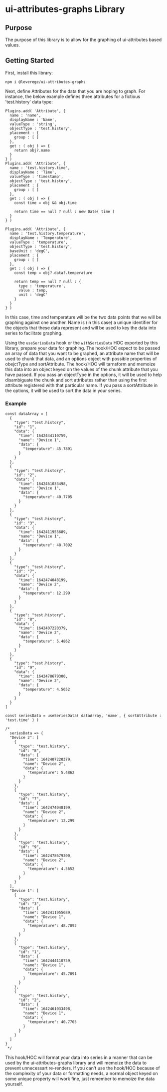# ui-attributes-graphs  Library

## Purpose
The purpose of this library is to allow for the graphing of ui-attributes based values.

## Getting Started
First, install this library:
```
npm i @leverege/ui-attributes-graphs
```

Next, define Attributes for the data that you are hoping to graph. For instance, the below example defines three attributes for a fictious 'test.history' data type:
```
Plugins.add( 'Attribute', {
  name : 'name',
  displayName : 'Name',
  valueType : 'string',
  objectType : 'test.history',
  placement : {
    group : [ ]
  },
  get : ( obj ) => {
    return obj?.name
  }
} )
Plugins.add( 'Attribute', {
  name : 'test.history.time',
  displayName : 'Time',
  valueType : 'timestamp',
  objectType : 'test.history',
  placement : {
    group : [ ]
  },
  get : ( obj ) => {
    const time = obj && obj.time
          
    return time == null ? null : new Date( time )
  }
} )
      
Plugins.add( 'Attribute', {
  name : 'test.history.temperature',
  displayName : 'Temperature',
  valueType : 'temperature',
  objectType : 'test.history',
  baseUnit : 'degC',
  placement : {
    group : [ ]
  },
  get : ( obj ) => {
    const temp = obj?.data?.temperature
          
    return temp == null ? null : {
      type : 'temperature',
      value : temp,
      unit : 'degC'
    }
  }
} )
```

In this case, time and temperature will be the two data points that we will be graphing against one another. Name is (in this case) a unique identifier for the objects that these data represent and will be used to key the data into series to facilitate graphing.

Using the `useSeriesData` hook or the `withSeriesData` HOC exported by this library, prepare your data for graphing. The hook/HOC expect to be passed an array of data that you want to be graphed, an attribute name that will be used to chunk that data, and an options object with possible properties of obejctType and sortAttribute. The hook/HOC will tarnsform and memoize this data into an object keyed on the values of the chunk attribute that you have passed. If you pass an objectType in the options, it will be used to help disambiguate the chunk and sort attributes rather than using the first attribute registered with that particular name. If you pass a sortAttribute in the options, it will be used to sort the data in your series.
### Example
```
const dataArray = [
  {
    "type": "test.history",
    "id": "1",
    "data": {
      "time": 1642444110759,
      "name": "Device 1",
      "data": {
        "temperature": 45.7891
      }
    }
  },
  {
    "type": "test.history",
    "id": "2",
    "data": {
      "time": 1642461033498,
      "name": "Device 1",
      "data": {
        "temperature": 40.7705
      }
    }
  },
  {
    "type": "test.history",
    "id": "3",
    "data": {
      "time": 1642411955689,
      "name": "Device 1",
      "data": {
        "temperature": 48.7092
      }
    }
  },
  {
    "type": "test.history",
    "id": "7",
    "data": {
      "time": 1642474048199,
      "name": "Device 2",
      "data": {
        "temperature": 12.299
      }
    }
  },
  {
    "type": "test.history",
    "id": "8",
    "data": {
      "time": 1642407220379,
      "name": "Device 2",
      "data": {
        "temperature": 5.4862
      }
    }
  },
  {
    "type": "test.history",
    "id": "9",
    "data": {
      "time": 1642478679300,
      "name": "Device 2",
      "data": {
        "temperature": 4.5652
      }
    }
  }
]

const seriesData = useSeriesData( dataArray, 'name', { sortAttribute : 'test.time' } )

/*
  seriesData => {
  "Device 2": [
    {
      "type": "test.history",
      "id": "8",
      "data": {
        "time": 1642407220379,
        "name": "Device 2",
        "data": {
          "temperature": 5.4862
        }
      }
    },
    {
      "type": "test.history",
      "id": "7",
      "data": {
        "time": 1642474048199,
        "name": "Device 2",
        "data": {
          "temperature": 12.299
        }
      }
    },
    {
      "type": "test.history",
      "id": "9",
      "data": {
        "time": 1642478679300,
        "name": "Device 2",
        "data": {
          "temperature": 4.5652
        }
      }
    }
  ],
  "Device 1": [
    {
      "type": "test.history",
      "id": "3",
      "data": {
        "time": 1642411955689,
        "name": "Device 1",
        "data": {
          "temperature": 48.7092
        }
      }
    },
    {
      "type": "test.history",
      "id": "1",
      "data": {
        "time": 1642444110759,
        "name": "Device 1",
        "data": {
          "temperature": 45.7891
        }
      }
    },
    {
      "type": "test.history",
      "id": "2",
      "data": {
        "time": 1642461033498,
        "name": "Device 1",
        "data": {
          "temperature": 40.7705
        }
      }
    }
  ]
}
 */
```
This hook/HOC will format your data into series in a manner that can be used by the ui-attributes-graphs library and will memoize the data to prevent unnecessart re-renders. If you can't use the hook/HOC because of the complexity of your data or formatting needs, a normal object keyed on some unique property will work fine, just remember to memoize the data yourself.

